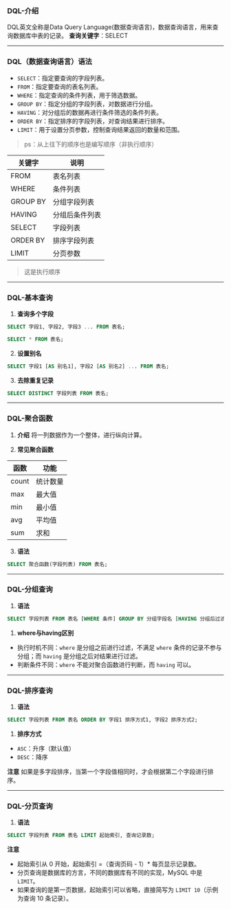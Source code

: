### DQL-介绍
DQL英文全称是Data Query Language(数据查询语言)，数据查询语言，用来查询数据库中表的记录。
**查询关键字**：SELECT

***

### DQL（数据查询语言）语法
- `SELECT`：指定要查询的字段列表。
- `FROM`：指定要查询的表名列表。
- `WHERE`：指定查询的条件列表，用于筛选数据。
- `GROUP BY`：指定分组的字段列表，对数据进行分组。
- `HAVING`：对分组后的数据再进行条件筛选的条件列表。
- `ORDER BY`：指定排序的字段列表，对查询结果进行排序。
- `LIMIT`：用于设置分页参数，控制查询结果返回的数量和范围。
> ps：从上往下的顺序也是编写顺序（非执行顺序）

| 关键字   | 说明           |
| -------- | --------------|
| FROM     | 表名列表       |
| WHERE    | 条件列表       |
| GROUP BY | 分组字段列表   |
| HAVING   | 分组后条件列表 |
| SELECT   | 字段列表       |
| ORDER BY | 排序字段列表   |
| LIMIT    | 分页参数       |
> 这是执行顺序

***

### DQL-基本查询
1. **查询多个字段**
```sql
SELECT 字段1, 字段2, 字段3 ... FROM 表名;
```
```sql
SELECT * FROM 表名;
```
2. **设置别名**
```sql
SELECT 字段1 [AS 别名1], 字段2 [AS 别名2] ... FROM 表名;
```
3. **去除重复记录**
```sql
SELECT DISTINCT 字段列表 FROM 表名;
```

***

### DQL-聚合函数
1. **介绍**
将一列数据作为一个整体，进行纵向计算。

1. **常见聚合函数**

| 函数   | 功能     |
| ------ | -------- |
| count  | 统计数量 |
| max    | 最大值   |
| min    | 最小值   |
| avg    | 平均值   |
| sum    | 求和     |

3. **语法**
```sql
SELECT 聚合函数(字段列表) FROM 表名;
```

***

### DQL-分组查询
1. **语法**
```sql
SELECT 字段列表 FROM 表名 [WHERE 条件] GROUP BY 分组字段名 [HAVING 分组后过滤条件];
```

1. **where与having区别**
- 执行时机不同：`where` 是分组之前进行过滤，不满足 `where` 条件的记录不参与分组；而 `having` 是分组之后对结果进行过滤。
- 判断条件不同：`where` 不能对聚合函数进行判断，而 `having` 可以。

***

### DQL-排序查询
1. **语法**
```sql
SELECT 字段列表 FROM 表名 ORDER BY 字段1 排序方式1, 字段2 排序方式2;
```

1. **排序方式**
- `ASC`：升序（默认值）
- `DESC`：降序

**注意**
如果是多字段排序，当第一个字段值相同时，才会根据第二个字段进行排序。

***

### DQL-分页查询
1. **语法**
```sql
SELECT 字段列表 FROM 表名 LIMIT 起始索引, 查询记录数;
```

**注意**
- 起始索引从 0 开始，起始索引 =（查询页码 - 1）* 每页显示记录数。
- 分页查询是数据库的方言，不同的数据库有不同的实现，MySQL 中是 `LIMIT`。
- 如果查询的是第一页数据，起始索引可以省略，直接简写为 `LIMIT 10`（示例为查询 10 条记录）。